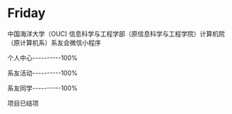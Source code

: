# Friday
中国海洋大学（OUC) 信息科学与工程学部（原信息科学与工程学院）计算机院（原计算机系）系友会微信小程序

个人中心----------100%

系友活动----------100%

系友同学----------100%

项目已结项
